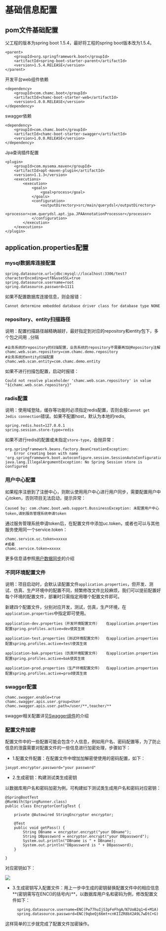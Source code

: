 # 基础信息配置

## pom文件基础配置 ##

父工程的版本为spring boot 1.5.4，最好将工程的spring boot版本改为1.5.4。

```
<parent>
	<groupId>org.springframework.boot</groupId>
	<artifactId>spring-boot-starter-parent</artifactId>
	<version>1.5.4.RELEASE</version>
</parent>
```

开发平台web组件依赖
```	
<dependency>
	<groupId>com.chamc.boot</groupId>
	<artifactId>chamc-boot-starter-web</artifactId>
	<version>1.0.0.RELEASE</version>
</dependency>
```
swagger依赖
```
<dependency>
	<groupId>com.chamc.boot</groupId>
	<artifactId>chamc-boot-starter-swagger</artifactId>
	<version>1.0.0.RELEASE</version>
</dependency>
```
Jpa查询插件配置
```
<plugin>
	<groupId>com.mysema.maven</groupId>
	<artifactId>apt-maven-plugin</artifactId>
	<version>1.1.3</version>
	<executions>
		<execution>
			<goals>
				<goal>process</goal>
			</goals>
			<configuration>
				<outputDirectory>src/main/querydsl</outputDirectory>
				<processor>com.querydsl.apt.jpa.JPAAnnotationProcessor</processor>
			</configuration>
		</execution>
	</executions>
</plugin>
```
## application.properties配置 ##

### mysql数据库连接配置 ###

	spring.datasource.url=jdbc:mysql://localhost:3306/test?characterEncoding=utf8&useSSL=true
	spring.datasource.username=root
	spring.datasource.password=1111

如果不配置数据库连接信息，则会报错：  

	Cannot determine embedded database driver class for database type NONE

### repository、entity扫描路径 ###

说明：配置扫描路径越精确越好，最好指定到对应的repository和entity包下，多个包之间用 `,`分隔

	#业务系统的repository的扫描配置，业务系统的repository不需要再加@Repository注解
	chamc.web.scan.repository=com.chamc.demo.repository
	#业务系统的entity扫描配置
	chamc.web.scan.entity=com.chamc.demo.entity

如果不进行扫描包配置，启动时报错：    

	Could not resolve placeholder 'chamc.web.scan.repository' in value "${chamc.web.scan.repository}"

### radis配置 ###
	
说明：使用域登陆，缓存等功能时必须指定redis配置，否则会报`Cannot get Jedis connection`错误。如果不配置host，默认为本地的redis,
	
	spring.redis.host=127.0.0.1
	spring.session.store-type=redis

如果不进行redis的配置或未指定`store-type`，会抛异常：

	org.springframework.beans.factory.BeanCreationException: 
		Error creating bean with name 'org.springframework.boot.autoconfigure.session.SessionAutoConfiguration$SessionRepositoryValidator'
	java.lang.IllegalArgumentException: No Spring Session store is configured


### 用户中心配置 ###

如果程序注册到了注册中心，则默认使用用户中心进行用户同步，需要配置用户中心token，否则项目无法启动，提示异常：

	Caused by: com.chamc.boot.web.support.BussinessException: 未配置用户中心token,请到服务管理系统申请token

通过服务管理系统申请token后，在配置文件中添加uc.token，或者也可以与其他服务使用同一个service.token：

	chamc.service.uc.token=xxxxx
	#或者
	chamc.service.token=xxxxx
	
更多信息请参照[用户数据同步](./security-userorg.md)的介绍

### 不同环境配置文件 ###

说明：项目启动时，会默认读配置文件`application.properties`，但开发、测试、仿真、生产环境中的配置不同，频繁修改文件比较麻烦，我们可以提前配置好每个环境的配置文件，部署时只需指定用哪个配置文件即可。

新建四个配置文件，分别对应开发，测试，仿真，生产环境，在`application.properties`中指定即可使用。

	application-dev.properties（开发环境配置文件）   在application.properties配置spring.profiles.active=dev使其生效

	application-test.properties（测试环境配置文件）  在application.properties配置spring.profiles.active=test使其生效

	application-bak.properties（仿真环境配置文件）   在application.properties配置spring.profiles.active=bak使其生效

	application-prod.properties（生产环境配置文件）  在application.properties配置spring.profiles.active=prod使其生效


### swagger配置 ###

	chamc.swagger.enable=true
	chamc.swagger.apis.user.group=User
	chamc.swagger.apis.user.path=/user/**,teacher/**

swagger相关配置详见[Swagger组件](/chamc-boot-starter-swagger/config.md)的介绍


### 配置文件加密 ###

配置文件中的一些配置可能会包含个人信息，例如用户名、密码配置等，为了防止信息的泄露需要对配置文件的一些信息进行加密处理，步骤如下：

* 1.配置文件配置：在配置文件中增加加解密使使用的密码配置，如下：

```
jasypt.encryptor.password="your password" 
```

* 2.生成密钥：构建测试类生成密钥

以数据库用户名和密码加密为例，可构建如下测试类生成用户名和密码对应密钥：

	@SpringBootTest
	@RunWith(SpringRunner.class)
	public class EncryptorConfigTest {

		private @Autowired StringEncryptor encryptor;

		@Test
		public void getPass() {
			String DBname = encryptor.encrypt("your DBname");
			String DBpassword = encryptor.encrypt("your DBpassword");
			System.out.println("DBname is " + DBname);
			System.out.println("DBpassword is " + DBpassword);
		}

	}


对应密钥如下：

![](https://i.imgur.com/2i7TxYb.png)

* 3.生成密钥写入配置文件：用上一步中生成的密钥替换配置文件中的相应信息**(密钥需写在ENC()的括号内)**，以数据库用户名和密码为例，修改配置文件如下：

		spring.datasource.username=ENC(Pw77huIjS3pFeFhgA/N7UoB2q1+E+M1A)
		spring.datasource.password=ENC(9qbeQj66mt+cnKIIZR8bX2A9L7wDtC+G)

这样简单的三步就完成了配置文件加密操作。
